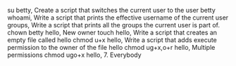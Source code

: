 su betty, Create a script that switches the current user to the user betty
whoami, Write a script that prints the effective username of the current user
groups, Write a script that prints all the groups the current user is part of.
chown betty hello, New owner
touch hello, Write a script that creates an empty file called hello
chmod u+x hello, Write a script that adds execute permission to the owner of the file hello
chmod ug+x,o+r hello, Multiple permissions
chmod ugo+x hello, 7. Everybody
